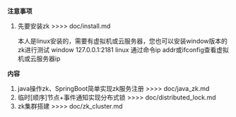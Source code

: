 **注意事项**
1. 先要安装zk >>>> doc/install.md

    本人是linux安装的，需要有虚拟机或云服务器，您也可以安装window版本的zk进行测试 
    window 127.0.0.1:2181
    linux 通过命令ip addr或ifconfig查看虚拟机或云服务器ip


**内容**
1. java操作zk、SpringBoot简单实现zk服务注册  >>>> doc/java_zk.md
2. 临时[顺序]节点+事件通知实现分布式锁  >>>> doc/distributed_lock.md
3. zk集群搭建 >>>> doc/zk_cluster.md

